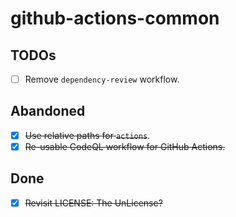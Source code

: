# github-actions-common

## TODOs

- [ ] Remove `dependency-review` workflow.

## Abandoned

- [x] ~~Use relative paths for `actions`~~.
- [x] ~~Re-usable CodeQL workflow for GitHub Actions.~~

## Done

- [x] ~~Revisit LICENSE: The UnLicense?~~
